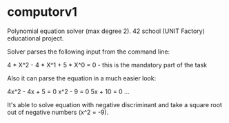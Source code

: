 # computorv1
Polynomial equation solver (max degree 2). 42 school (UNIT Factory) educational project.

Solver parses the following input from the command line:

4 * X^2 - 4 * X^1 + 5 * X^0 = 0   - this is the mandatory part of the task

Also it can parse the equation in a much easier look:

4x^2 - 4x + 5 = 0
x^2 - 9 = 0
5x + 10 = 0
...

It's able to solve equation with negative discriminant and take a square root out of negative numbers (x^2 = -9).
